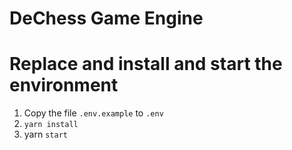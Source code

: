 # DeChess Game Engine
# Replace and install and start the environment
1. Copy the file ```.env.example``` to ```.env```
2. ``yarn install``
3. yarn ``start``


